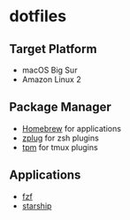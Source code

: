 # dotfiles

## Target Platform

- macOS Big Sur
- Amazon Linux 2

## Package Manager

- [Homebrew](https://brew.sh/index) for applications
- [zplug](https://github.com/zplug/zplug) for zsh plugins
- [tpm](https://github.com/tmux-plugins/tpm) for tmux plugins

## Applications

- [fzf](https://github.com/junegunn/fzf)
- [starship](https://starship.rs/)
